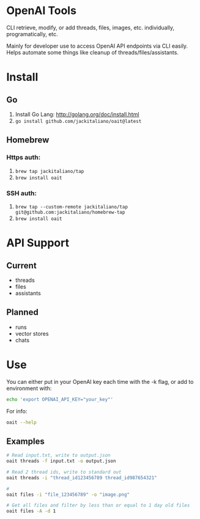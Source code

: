 # OpenAI Tools
CLI retrieve, modify, or add threads, files, images, etc. individually, programatically, etc.

Mainly for developer use to access OpenAI API endpoints via CLI easily. Helps automate some things like cleanup of threads/files/assistants.

# Install
## Go
1. Install Go Lang: http://golang.org/doc/install.html
2. `go install github.com/jackitaliano/oait@latest`

## Homebrew
### Https auth:
1. `brew tap jackitaliano/tap`
2. `brew install oait`
### SSH auth:
1. `brew tap --custom-remote jackitaliano/tap git@github.com:jackitaliano/homebrew-tap`
2. `brew install oait`

# API Support
## Current
- threads
- files
- assistants

## Planned
- runs
- vector stores
- chats

# Use
You can either put in your OpenAI key each time with the -k flag, or add to environment with:
```bash
echo 'export OPENAI_API_KEY="your_key"'
```

For info:
```bash
oait --help
```

## Examples
```bash
# Read input.txt, write to output.json
oait threads -f input.txt -o output.json
```

```bash
# Read 2 thread ids, write to standard out
oait threads -i "thread_id123456789 thread_id987654321"
```

```bash
# 
oait files -i "file_123456789" -o "image.png"
```

```bash
# Get all files and filter by less than or equal to 1 day old files
oait files -A -d 1
```


